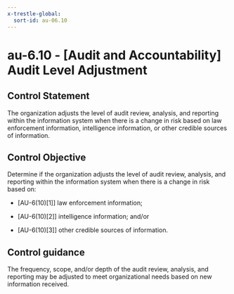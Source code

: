 ```yaml
---
x-trestle-global:
  sort-id: au-06.10
---
```


# au-6.10 - \[Audit and Accountability\] Audit Level Adjustment

## Control Statement

The organization adjusts the level of audit review, analysis, and reporting within the information system when there is a change in risk based on law enforcement information, intelligence information, or other credible sources of information.

## Control Objective

Determine if the organization adjusts the level of audit review, analysis, and reporting within the information system when there is a change in risk based on:

- \[AU-6(10)[1]\] law enforcement information;

- \[AU-6(10)[2]\] intelligence information; and/or

- \[AU-6(10)[3]\] other credible sources of information.

## Control guidance

The frequency, scope, and/or depth of the audit review, analysis, and reporting may be adjusted to meet organizational needs based on new information received.
